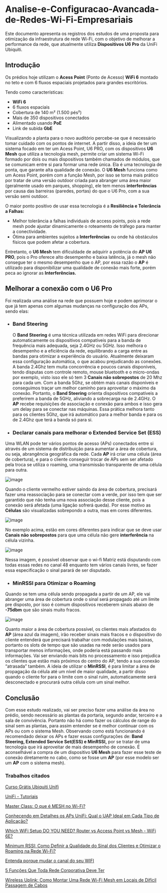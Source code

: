 # Analise-e-Configuracao-Avancada-de-Redes-Wi-Fi-Empresariais
Este documento apresenta os registros dos estudos de uma proposta para otimização da infraestrutura de rede Wi-Fi, com o objetivo de melhorar a performance da rede, que atualmente utiliza **Dispositivos U6 Pro** da UniFi Ubiquiti.

## Introdução 
Os prédios hoje utilizam o **Acess Point** (Ponto de Acesso) **WiFi 6**  montado no teto e com 6 fluxos espaciais projetados para grandes escritórios.

Tendo como características:
- **WiFi 6** 
- 6 fluxos espaciais
- Cobertura de 140 m² (1.500 pés²)
- Mais de 350 dispositivos conectados
- Alimentado usando **PoE** 
- Link de subida **GbE**

Visualizando a planta para o novo auditório percebe-se que é necessário tomar cuidado com os pontos de internet. A partir disso, a ideia de ter um sistema focado em ter um Acess Point, U6 PRO, com os dispositivos **U6 Mesh** que utiliza a tecnologia mesh, permite criar um sistema Wi-Fi formado por dois ou mais dispositivos também chamados de módulos, que se comunicam entre si para formar uma rede única. Ela é uma tecnologia de ponta, que garante alta qualidade de conexão.
O **U6 Mesh** funciona como um Acess Point, porém com a função Mesh, por isso se torna mais prático por tratar de uma versão outdoor criada para abranger uma área maior (geralmente usado em parques, shopping), ele tem menos **interferências** por causa das barreiras (paredes, portas) do que o U6 Pro, com a sua versão semi outdoor. 

O maior ponto positivo de usar essa tecnologia é a **Resiliência e Tolerância a Falhas:**

- Melhor tolerância a falhas individuais de access points, pois a rede mesh pode ajustar
dinamicamente o roteamento de tráfego para manter a conectividade.
- Ótima para ambientes sujeitos a **Interferências** ou onde há obstáculos físicos que podem
afetar a cobertura.

Entretanto, o **U6 Mesh** tem dificuldade de adquirir a potência do **AP U6 PRO**, pois o Pro oferece alto desempenho e baixa latência, já o mesh não consegue ter o mesmo desempenho que o AP, por essa razão o **AP** é utilizado para disponibilizar uma qualidade de conexão mais forte, porém peca ao ignorar as **Interferências.**

## Melhorar a conexão com o U6 Pro
Foi realizada uma análise na rede que possuem hoje e podem aprimorar o que já tem apenas com algumas mudanças na configuração dos APs, sendo elas:

- ### Band Steering
  O **Band Steering** é uma técnica utilizada em redes WiFi para direcionar automaticamente os dispositivos compatíveis para a banda de frequência mais adequada, seja 2.4GHz ou 5GHz. Isso melhora o desempenho e a eficiência da rede, equilibrando a carga entre as bandas para otimizar a experiência do usuário.
Atualmente deixaram essa configuração automática, o que acabou prejudicando as conexões. A banda 2.4Ghz tem muita concorrência e poucos canais disponíveis, tendo disputas com controle remoto, mouse bluetooth e o micro-ondas por exemplo, visto isso ele só tem 3 **Canais não sobrepostos** de 20 Mhz para cada um.
Com a banda 5Ghz, se obtém mais canais disponíveis e conseguimos traçar um melhor caminho para aproveitar o máximo da conexão. Portanto, o **Band Steering** orienta dispositivos compatíveis a preferirem a banda de 5GHz, aliviando a sobrecarga na de 2.4GHz. O **AP** recebe requisições de associação e conexão para ambos e isso gera um delay para se conectar nas máquinas.
Essa prática melhora tanto para os clientes 5Ghz, que irá automático para a melhor banda e para os de 2.4Ghz que terá a banda só para si.

- ### Declarar canais para melhorar o Extended Service Set (ESS)
Uma WLAN pode ter vários pontos de acesso (APs) conectados entre si através de um sistema de distribuição para aumentar a área de cobertura, ou seja, abrangência geográfica da rede.
Cada **AP** irá criar uma célula (área de cobertura), e para o cliente conseguir trocar de APs sem ser afetado pela troca se utiliza o roaming, uma transmissão transparente de uma célula para outra.

![image](https://github.com/user-attachments/assets/159c2091-b4c6-40bb-9320-ddf6e3843758)

Quando o cliente vermelho estiver saindo da área de cobertura, precisará fazer uma reassociação para se conectar com a verde, por isso tem que ser garantido que não tenha uma nova associação desse cliente, pois a conexão será afetada (uma ligação sofrerá queda). Por esse motivo as **Células** são visualizadas sobrepondo a outra, mas em cores diferentes.

![image](https://github.com/user-attachments/assets/c5982cf9-e143-44e4-9e89-21d0b246d0e9)

No exemplo acima, estão em cores diferentes para indicar que se deve usar **Canais não sobrepostos** para que uma célula não gere **interferência** na célula vizinha.

![image](https://github.com/user-attachments/assets/0cd44ad5-e6c9-429e-b169-246dd3af345a)

Nessa imagem, é possível observar que o wi-fi Matriz está disputando com todas essas redes no canal 48 enquanto tem vários canais livres, se fazer essa especificação o sinal parará de ser disputado.

- ### MinRSSI para Otimizar o **Roaming**
Quando se tem uma célula sendo propagada a partir de um AP, ele vai abranger uma área de cobertura onde o sinal será propagado até um limite pre disposto, por isso é comum dispositivos receberem sinais abaixo de **-75dbm** que são sinais muito fracos. 

![image](https://github.com/user-attachments/assets/a6f6b1d4-71ae-4f90-a42a-48ff91ac2961)

Quanto maior a área de cobertura possível, os clientes mais afastados do **AP** (área azul da imagem), irão receber sinais mais fracos e o dispositivo do cliente entenderá que precisará trabalhar com modulações mais baixas, portanto os slots de tempo que são usadas na rede serão usados para transportar menos informações, onde poderia está passando mais informações. Vai ser enviando mais bits no processamento e isso prejudica os clientes que estão mais próximos do centro do AP, tendo a sua conexão “atrasada” também.
A ideia de utilizar o **MinRSSI**, é para limitar a área de propagação da célula até um nível de maior qualidade, a partir disso quando o cliente for para o limite com o sinal ruim, automaticamente será desconectado e procurará outra célula com um sinal melhor.

## Conclusão
Com esse estudo realizado, vai ser preciso fazer uma análise da área no prédio, sendo necessário as plantas da portaria, segundo andar, terceiro e a sala de convivência.
Portanto não há como fazer os cálculos de range do sinal sem as plantas, para assim entender se é melhor continuar com os APs ou com o sistema Mesh. Observando como está funcionando é recomendado deixar os APs e fazer essas configurações de: **Band Steering, Extended Service Set(ESS) e MinRSSI,** por se tratar de uma tecnologia que irá aproveitar de mais desempenho de conexão.
É aconselhável a compra de um dispositivo **U6 Mesh** para fazer esse teste de conexão diretamente no cabo, como se fosse um **AP** (por esse modelo ser um **AP** com o sistema mesh).

### Trabalhos citados
[Curso Grátis Ubiquiti Unifi](https://youtube.com/playlist?list=PLozhsZB1lLUO293mVoY_aqOpMKmTPRQ02&feature=shared)

[UniFi - Tutoriais](https://youtube.com/playlist?list=PLA1dWf7UkJ8rGmdNWTH6LV8Rxwjow1ah-&feature=shared)

[Master Class: O que é MESH no Wi-Fi?](https://youtu.be/VxI-pdhMG5Q?feature=shared)

[Conhecendo em Detalhes os APs UniFi: Qual o UAP Ideal em Cada Tipo de Aplicação?](https://medium.com/ubntbr/conhecendo-em-detalhes-os-aps-unifi-qual-o-uap-ideal-em-cada-tipo-de-aplica%C3%A7%C3%A3o-ff0d82da74a0)

[Which WiFi Setup DO YOU NEED? Router vs Access Point vs Mesh - WiFi 6E?](https://youtu.be/7_wftlWheac?feature=shared)

[Minimum RSSI: Como Definir a Qualidade do Sinal dos Clientes e Otimizar o Roaming na Rede Wi-Fi?](https://medium.com/ubntbr/minimum-rssi-como-definir-a-qualidade-do-sinal-dos-clientes-e-otimizar-o-roaming-na-rede-wifi-8d590f2ab09)

[Entenda porque mudar o canal do seu WIFI](https://youtu.be/DPl_R68tBDI?feature=shared)

[5 Funções Que Toda Rede Corporativa Deve Ter](https://youtu.be/G-_8TsbK27w?feature=shared)

[Wireless Uplink: Como Montar Uma Rede Wi-Fi Mesh em Locais de Difícil Passagem de Cabos](https://medium.com/ubntbr/wireless-uplink-como-montar-uma-rede-wifi-mesh-em-locais-de-dif%C3%ADcil-passagem-de-cabos-8d8beb2ef589)
